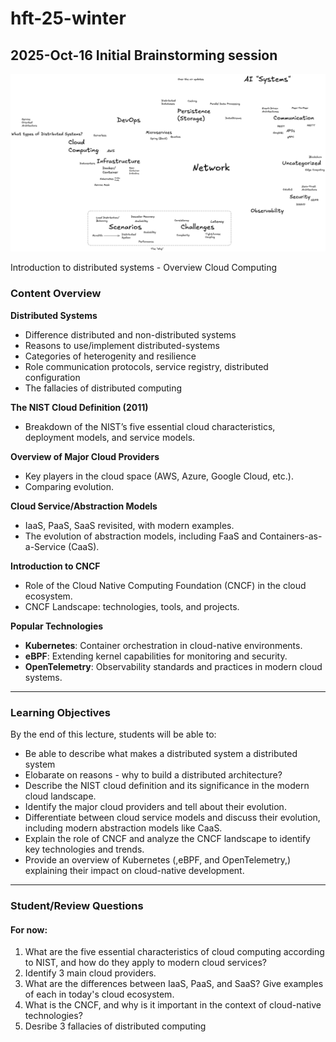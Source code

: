 # hft-25-winter

## 2025-Oct-16 Initial Brainstorming session

![](/images/brainstorm.png)

Introduction to distributed systems - Overview Cloud Computing

### **Content Overview**

**Distributed Systems**
   - Difference distributed and non-distributed systems
   - Reasons to use/implement distributed-systems
   - Categories of heterogenity and resilience
   - Role communication protocols, service registry, distributed configuration
   - The fallacies of distributed computing


**The NIST Cloud Definition (2011)**
   - Breakdown of the NIST’s five essential cloud characteristics, deployment models, and service models.
  
**Overview of Major Cloud Providers**
   - Key players in the cloud space (AWS, Azure, Google Cloud, etc.).
   - Comparing evolution.

**Cloud Service/Abstraction Models**
   - IaaS, PaaS, SaaS revisited, with modern examples.
   - The evolution of abstraction models, including FaaS and Containers-as-a-Service (CaaS).

**Introduction to CNCF**
   - Role of the Cloud Native Computing Foundation (CNCF) in the cloud ecosystem.
   - CNCF Landscape: technologies, tools, and projects.

**Popular Technologies**
   - **Kubernetes**: Container orchestration in cloud-native environments.
   - **eBPF**: Extending kernel capabilities for monitoring and security.
   - **OpenTelemetry**: Observability standards and practices in modern cloud systems.

---

### **Learning Objectives**
By the end of this lecture, students will be able to:
- Be able to describe what makes a distributed system a distributed system
- Elobarate on reasons - why to build a distributed architecture?
- Describe the NIST cloud definition and its significance in the modern cloud landscape.
- Identify the major cloud providers and tell about their evolution.
- Differentiate between cloud service models and discuss their evolution, including modern abstraction models like CaaS.
- Explain the role of CNCF and analyze the CNCF landscape to identify key technologies and trends.
- Provide an overview of Kubernetes  (,eBPF, and OpenTelemetry,) explaining their impact on cloud-native development.

---

### **Student/Review Questions**
#### For now:
1. What are the five essential characteristics of cloud computing according to NIST, and how do they apply to modern cloud services?
2. Identify 3 main cloud providers.
3. What are the differences between IaaS, PaaS, and SaaS? Give examples of each in today's cloud ecosystem.
4. What is the CNCF, and why is it important in the context of cloud-native technologies?
5. Desribe 3 fallacies of distributed computing
